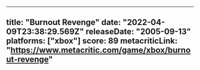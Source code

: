 
---
title: "Burnout Revenge"
date: "2022-04-09T23:38:29.569Z"
releaseDate: "2005-09-13"
platforms: ["xbox"]
score: 89
metacriticLink: "https://www.metacritic.com/game/xbox/burnout-revenge"
---
